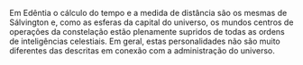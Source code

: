 ﻿Em Edêntia o cálculo do tempo e a medida de distância são os mesmas de Sálvington e, como as esferas da capital do universo, os mundos centros de operações da constelação estão plenamente supridos de todas as ordens de inteligências celestiais. Em geral, estas personalidades não são muito diferentes das descritas em conexão com a administração do universo.